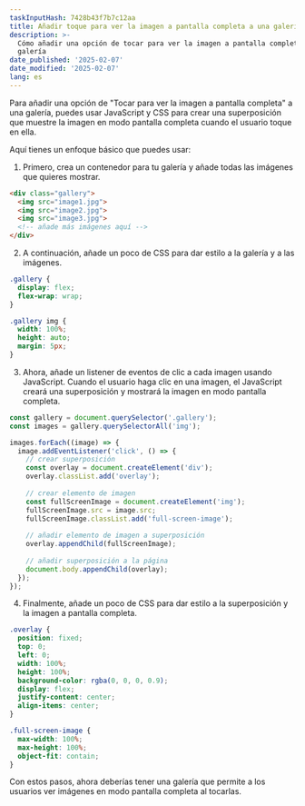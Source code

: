 ```yaml
---
taskInputHash: 7428b43f7b7c12aa
title: Añadir toque para ver la imagen a pantalla completa a una galería
description: >-
  Cómo añadir una opción de tocar para ver la imagen a pantalla completa a una
  galería
date_published: '2025-02-07'
date_modified: '2025-02-07'
lang: es
---
```

Para añadir una opción de "Tocar para ver la imagen a pantalla completa" a una galería, puedes usar JavaScript y CSS para crear una superposición que muestre la imagen en modo pantalla completa cuando el usuario toque en ella.

Aquí tienes un enfoque básico que puedes usar:
1. Primero, crea un contenedor para tu galería y añade todas las imágenes que quieres mostrar.

```html
<div class="gallery">
  <img src="image1.jpg">
  <img src="image2.jpg">
  <img src="image3.jpg">
  <!-- añade más imágenes aquí -->
</div>
```


2. A continuación, añade un poco de CSS para dar estilo a la galería y a las imágenes.

```css
.gallery {
  display: flex;
  flex-wrap: wrap;
}

.gallery img {
  width: 100%;
  height: auto;
  margin: 5px;
}
```


3. Ahora, añade un listener de eventos de clic a cada imagen usando JavaScript. Cuando el usuario haga clic en una imagen, el JavaScript creará una superposición y mostrará la imagen en modo pantalla completa.

```javascript
const gallery = document.querySelector('.gallery');
const images = gallery.querySelectorAll('img');

images.forEach((image) => {
  image.addEventListener('click', () => {
    // crear superposición
    const overlay = document.createElement('div');
    overlay.classList.add('overlay');
    
    // crear elemento de imagen
    const fullScreenImage = document.createElement('img');
    fullScreenImage.src = image.src;
    fullScreenImage.classList.add('full-screen-image');
    
    // añadir elemento de imagen a superposición
    overlay.appendChild(fullScreenImage);
    
    // añadir superposición a la página
    document.body.appendChild(overlay);
  });
});
```


4. Finalmente, añade un poco de CSS para dar estilo a la superposición y la imagen a pantalla completa.

```css
.overlay {
  position: fixed;
  top: 0;
  left: 0;
  width: 100%;
  height: 100%;
  background-color: rgba(0, 0, 0, 0.9);
  display: flex;
  justify-content: center;
  align-items: center;
}

.full-screen-image {
  max-width: 100%;
  max-height: 100%;
  object-fit: contain;
}
```



Con estos pasos, ahora deberías tener una galería que permite a los usuarios ver imágenes en modo pantalla completa al tocarlas.

